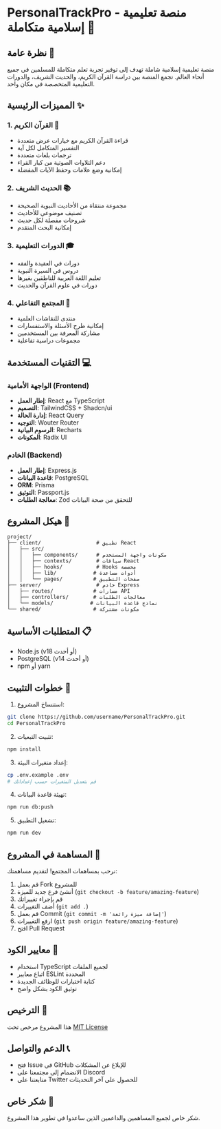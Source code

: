 
# PersonalTrackPro - منصة تعليمية إسلامية متكاملة 🌟

## نظرة عامة 📖
منصة تعليمية إسلامية شاملة تهدف إلى توفير تجربة تعلم متكاملة للمسلمين في جميع أنحاء العالم. تجمع المنصة بين دراسة القرآن الكريم، والحديث الشريف، والدورات التعليمية المتخصصة في مكان واحد.

## المميزات الرئيسية ✨

### 1. القرآن الكريم 📗
- قراءة القرآن الكريم مع خيارات عرض متعددة
- التفسير المتكامل لكل آية
- ترجمات بلغات متعددة
- دعم التلاوات الصوتية من كبار القراء
- إمكانية وضع علامات وحفظ الآيات المفضلة

### 2. الحديث الشريف 📚
- مجموعة منتقاة من الأحاديث النبوية الصحيحة
- تصنيف موضوعي للأحاديث
- شروحات مفصلة لكل حديث
- إمكانية البحث المتقدم

### 3. الدورات التعليمية 🎓
- دورات في العقيدة والفقه
- دروس في السيرة النبوية
- تعليم اللغة العربية للناطقين بغيرها
- دورات في علوم القرآن والحديث

### 4. المجتمع التفاعلي 👥
- منتدى للنقاشات العلمية
- إمكانية طرح الأسئلة والاستفسارات
- مشاركة المعرفة بين المستخدمين
- مجموعات دراسية تفاعلية

## التقنيات المستخدمة 💻

### الواجهة الأمامية (Frontend)
- **إطار العمل**: React مع TypeScript
- **التصميم**: TailwindCSS + Shadcn/ui
- **إدارة الحالة**: React Query
- **التوجيه**: Wouter Router
- **الرسوم البيانية**: Recharts
- **المكونات**: Radix UI

### الخادم (Backend)
- **إطار العمل**: Express.js
- **قاعدة البيانات**: PostgreSQL
- **ORM**: Prisma
- **التوثيق**: Passport.js
- **معالجة الطلبات**: Zod للتحقق من صحة البيانات

## هيكل المشروع 📁
```
project/
├── client/                  # تطبيق React
│   ├── src/
│   │   ├── components/      # مكونات واجهة المستخدم
│   │   ├── contexts/        # سياقات React
│   │   ├── hooks/           # Hooks مخصصة
│   │   ├── lib/            # أدوات مساعدة
│   │   └── pages/          # صفحات التطبيق
├── server/                  # خادم Express
│   ├── routes/             # مسارات API
│   ├── controllers/        # معالجات الطلبات
│   └── models/            # نماذج قاعدة البيانات
└── shared/                 # مكونات مشتركة
```

## المتطلبات الأساسية 📋
- Node.js (v18 أو أحدث)
- PostgreSQL (v14 أو أحدث)
- npm أو yarn

## خطوات التثبيت 🚀

1. استنساخ المشروع:
```bash
git clone https://github.com/username/PersonalTrackPro.git
cd PersonalTrackPro
```

2. تثبيت التبعيات:
```bash
npm install
```

3. إعداد متغيرات البيئة:
```bash
cp .env.example .env
# قم بتعديل المتغيرات حسب إعداداتك
```

4. تهيئة قاعدة البيانات:
```bash
npm run db:push
```

5. تشغيل التطبيق:
```bash
npm run dev
```

## المساهمة في المشروع 🤝

نرحب بمساهمات المجتمع! لتقديم مساهمتك:

1. قم بعمل Fork للمشروع
2. أنشئ فرع جديد للميزة (`git checkout -b feature/amazing-feature`)
3. قم بإجراء تغييراتك
4. أضف التغييرات (`git add .`)
5. قم بعمل Commit (`git commit -m 'إضافة ميزة رائعة'`)
6. ارفع التغييرات (`git push origin feature/amazing-feature`)
7. افتح Pull Request

## معايير الكود 📝
- استخدام TypeScript لجميع الملفات
- اتباع معايير ESLint المحددة
- كتابة اختبارات للوظائف الجديدة
- توثيق الكود بشكل واضح

## الترخيص 📄
هذا المشروع مرخص تحت [MIT License](LICENSE)

## الدعم والتواصل 📞
- فتح Issue في GitHub للإبلاغ عن المشكلات
- الانضمام إلى مجتمعنا على Discord
- متابعتنا على Twitter للحصول على آخر التحديثات

## شكر خاص 💐
شكر خاص لجميع المساهمين والداعمين الذين ساعدوا في تطوير هذا المشروع.
